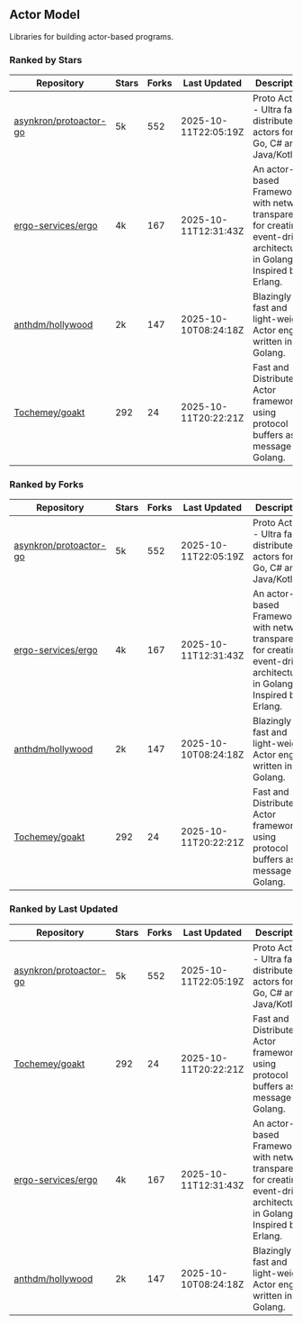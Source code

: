 ## Actor Model

Libraries for building actor-based programs.

### Ranked by Stars

| Repository | Stars | Forks | Last Updated | Description | 
|------------|-------|-------|--------------|-------------|
| [asynkron/protoactor-go](https://github.com/asynkron/protoactor-go) | 5k | 552 | 2025-10-11T22:05:19Z |  Proto Actor - Ultra fast distributed actors for Go, C# and Java/Kotlin. |
| [ergo-services/ergo](https://github.com/ergo-services/ergo) | 4k | 167 | 2025-10-11T12:31:43Z |  An actor-based Framework with network transparency for creating event-driven architecture in Golang. Inspired by Erlang. |
| [anthdm/hollywood](https://github.com/anthdm/hollywood) | 2k | 147 | 2025-10-10T08:24:18Z |  Blazingly fast and light-weight Actor engine written in Golang. |
| [Tochemey/goakt](https://github.com/Tochemey/goakt) | 292 | 24 | 2025-10-11T20:22:21Z |  Fast and Distributed Actor framework using protocol buffers as message for Golang. |

### Ranked by Forks

| Repository | Stars | Forks | Last Updated | Description | 
|------------|-------|-------|--------------|-------------|
| [asynkron/protoactor-go](https://github.com/asynkron/protoactor-go) | 5k | 552 | 2025-10-11T22:05:19Z |  Proto Actor - Ultra fast distributed actors for Go, C# and Java/Kotlin. |
| [ergo-services/ergo](https://github.com/ergo-services/ergo) | 4k | 167 | 2025-10-11T12:31:43Z |  An actor-based Framework with network transparency for creating event-driven architecture in Golang. Inspired by Erlang. |
| [anthdm/hollywood](https://github.com/anthdm/hollywood) | 2k | 147 | 2025-10-10T08:24:18Z |  Blazingly fast and light-weight Actor engine written in Golang. |
| [Tochemey/goakt](https://github.com/Tochemey/goakt) | 292 | 24 | 2025-10-11T20:22:21Z |  Fast and Distributed Actor framework using protocol buffers as message for Golang. |

### Ranked by Last Updated

| Repository | Stars | Forks | Last Updated | Description | 
|------------|-------|-------|--------------|-------------|
| [asynkron/protoactor-go](https://github.com/asynkron/protoactor-go) | 5k | 552 | 2025-10-11T22:05:19Z |  Proto Actor - Ultra fast distributed actors for Go, C# and Java/Kotlin. |
| [Tochemey/goakt](https://github.com/Tochemey/goakt) | 292 | 24 | 2025-10-11T20:22:21Z |  Fast and Distributed Actor framework using protocol buffers as message for Golang. |
| [ergo-services/ergo](https://github.com/ergo-services/ergo) | 4k | 167 | 2025-10-11T12:31:43Z |  An actor-based Framework with network transparency for creating event-driven architecture in Golang. Inspired by Erlang. |
| [anthdm/hollywood](https://github.com/anthdm/hollywood) | 2k | 147 | 2025-10-10T08:24:18Z |  Blazingly fast and light-weight Actor engine written in Golang. |


